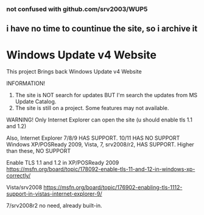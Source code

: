 ### not confused with github.com/srv2003/WUP5

## i have no time to countinue the site, so i archive it

# Windows Update v4 Website

This project Brings back Windows Update v4 Website

INFORMATION!
1. The site is NOT search for updates BUT I'm search the updates from MS Update Catalog.
2. The site is still on a project. Some features may not available.

WARNING!
Only Internet Explorer can open the site (u should enable tls 1.1 and 1.2)

Also, Internet Explorer 7/8/9 HAS SUPPORT. 10/11 HAS NO SUPPORT
Windows XP/POSReady 2009, Vista, 7, srv2008/r2, HAS SUPPORT. Higher than these, NO SUPPORT

Enable TLS 1.1 and 1.2 in XP/POSReady 2009
https://msfn.org/board/topic/178092-enable-tls-11-and-12-in-windows-xp-correctly/

Vista/srv2008
https://msfn.org/board/topic/176902-enabling-tls-1112-support-in-vistas-internet-explorer-9/

7/srv2008r2
no need, already built-in.
